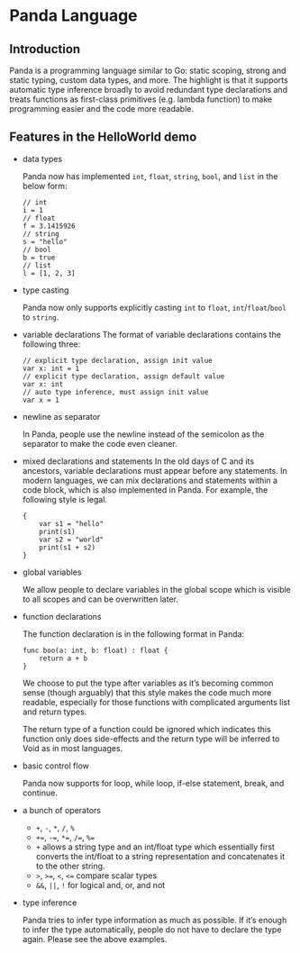 # Panda Language

## Introduction

Panda is a programming language similar to Go: static scoping, strong and static typing, custom data types, and more. The highlight is that it supports automatic type inference broadly to avoid redundant type declarations and treats functions as first-class primitives (e.g. lambda function) to make programming easier and the code more readable.

## Features in the HelloWorld demo

- data types
    
    Panda now has implemented `int`, `float`, `string`, `bool`, and `list` in the below form:
    
    ```
    // int
    i = 1
    // float
    f = 3.1415926
    // string
    s = "hello"
    // bool
    b = true
    // list
    l = [1, 2, 3]
    ```
    
- type casting
    
    Panda now only supports explicitly casting `int` to `float`, `int`/`float`/`bool` to `string`.
    
- variable declarations
The format of variable declarations contains the following three:
    
    ```
    // explicit type declaration, assign init value
    var x: int = 1
    // explicit type declaration, assign default value
    var x: int
    // auto type inference, must assign init value
    var x = 1
    ```
    
- newline as separator
    
    In Panda, people use the newline instead of the semicolon as the separator to make the code even cleaner.
    
- mixed declarations and statements
In the old days of C and its ancestors, variable declarations must appear before any statements. In modern languages, we can mix declarations and statements within a code block, which is also implemented in Panda. For example, the following style is legal.
    
    ```
    {
    	var s1 = "hello"
    	print(s1)
    	var s2 = "world"
    	print(s1 + s2)
    }
    ```
    
- global variables
    
    We allow people to declare variables in the global scope which is visible to all scopes and can be overwritten later.
    
- function declarations
    
    The function declaration is in the following format in Panda:
    
    ```
    func boo(a: int, b: float) : float {
    	return a + b
    }
    ```
    
    We choose to put the type after variables as it’s becoming common sense (though arguably) that this style makes the code much more readable, especially for those functions with complicated arguments list and return types. 
    
    The return type of a function could be ignored which indicates this function only does side-effects and the return type will be inferred to Void as in most languages.
    
- basic control flow
    
    Panda now supports for loop, while loop, if-else statement, break, and continue.
    
- a bunch of operators
    - `+`, `-`, `*`, `/`, `%`
    - `+=`, `-=`, `*=`, `/=`, `%=`
    - `+` allows a string type and an int/float type which essentially first converts the int/float to a string representation and concatenates it to the other string.
    - `>`, `>=`, `<`, `<=` compare scalar types
    - `&&`, `||`, `!` for logical and, or, and not
- type inference
    
    Panda tries to infer type information as much as possible. If it’s enough to infer the type automatically, people do not have to declare the type again. Please see the above examples.